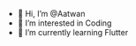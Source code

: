 - 👋 Hi, I’m @Aatwan
- 👀 I’m interested in Coding
- 🌱 I’m currently learning Flutter

<!---
Aatwan/Aatwan is a ✨ special ✨ repository because its `README.md` (this file) appears on your GitHub profile.
You can click the Preview link to take a look at your changes.
--->
